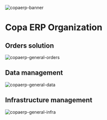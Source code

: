 ![copaerp-banner](https://github.com/user-attachments/assets/c1aa5dd3-941e-48bf-b100-07d483f93122)

# Copa ERP Organization

## Orders solution
![copaerp-general-orders](https://github.com/user-attachments/assets/8f02a7db-76f9-462b-8a8c-5b2627e2f3c0)
## Data management
![copaerp-general-data](https://github.com/user-attachments/assets/f0cdea8c-bf83-48de-9b54-c5357a7e7c2d)
## Infrastructure management
![copaerp-general-infra](https://github.com/user-attachments/assets/419ce94b-9e80-49ac-a814-3834b6e6b05d)
